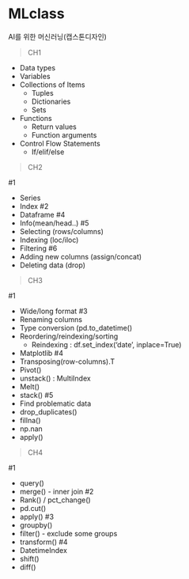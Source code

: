 # MLclass
AI를 위한 머신러닝(캡스톤디자인)

>CH1
- Data types
- Variables
- Collections of Items
    - Tuples
    - Dictionaries
    - Sets
- Functions
    - Return values
    - Function arguments
- Control Flow Statements
    - If/elif/else

>CH2

#1
- Series
- Index
#2
- Dataframe
#4
- Info(mean/head..)
#5
- Selecting (rows/columns)
- Indexing (loc/iloc)
- Filtering
#6
- Adding new columns (assign/concat)
- Deleting data (drop)

>CH3

#1
- Wide/long format
#3
- Renaming columns
- Type conversion (pd.to_datetime()
- Reordering/reindexing/sorting
    - Reindexing : df.set_index(‘date’, inplace=True)
- Matplotlib
#4
- Transposing(row-columns).T
- Pivot()
- unstack() : MultiIndex
- Melt()
- stack()
#5
- Find problematic data
- drop_duplicates()
- fillna()
- np.nan
- apply()

>CH4

#1
- query()
- merge() - inner join
#2
- Rank() / pct_change()
- pd.cut()
- apply() 
#3
- groupby()
- filter() - exclude some groups
- transform()
#4
- DatetimeIndex
- shift()
- diff()
